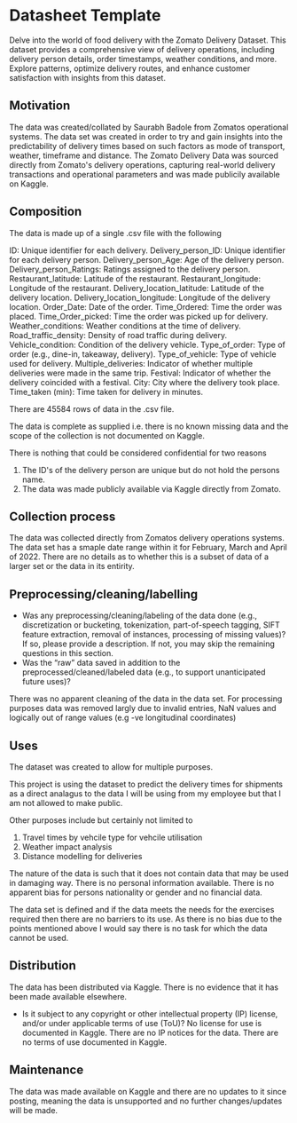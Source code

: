 # Datasheet Template

Delve into the world of food delivery with the Zomato Delivery Dataset. This dataset provides a comprehensive view of delivery operations, including delivery person details, order timestamps, weather conditions, and more. Explore patterns, optimize delivery routes, and enhance customer satisfaction with insights from this dataset.

## Motivation

The data was created/collated by Saurabh Badole from Zomatos operational systems. 
The data set was created in order to try and gain insights into the predictability of delivery times based on such factors as mode of transport, weather, timeframe and distance.
The Zomato Delivery Data was sourced directly from Zomato's delivery operations, capturing real-world delivery transactions and operational parameters and was made publicily available on Kaggle.
 
## Composition

The data is made up of a single .csv file with the following 

ID: Unique identifier for each delivery.
Delivery_person_ID: Unique identifier for each delivery person.
Delivery_person_Age: Age of the delivery person.
Delivery_person_Ratings: Ratings assigned to the delivery person.
Restaurant_latitude: Latitude of the restaurant.
Restaurant_longitude: Longitude of the restaurant.
Delivery_location_latitude: Latitude of the delivery location.
Delivery_location_longitude: Longitude of the delivery location.
Order_Date: Date of the order.
Time_Ordered: Time the order was placed.
Time_Order_picked: Time the order was picked up for delivery.
Weather_conditions: Weather conditions at the time of delivery.
Road_traffic_density: Density of road traffic during delivery.
Vehicle_condition: Condition of the delivery vehicle.
Type_of_order: Type of order (e.g., dine-in, takeaway, delivery).
Type_of_vehicle: Type of vehicle used for delivery.
Multiple_deliveries: Indicator of whether multiple deliveries were made in the same trip.
Festival: Indicator of whether the delivery coincided with a festival.
City: City where the delivery took place.
Time_taken (min): Time taken for delivery in minutes.

There are 45584 rows of data in the .csv file.

The data is complete as supplied i.e. there is no known missing data and the scope of the collection is not documented on Kaggle.

There is nothing that could be considered confidential for two reasons
1. The ID's of the delivery person are unique but do not hold the persons name.
2. The data was made publicly available via Kaggle directly from Zomato.

## Collection process

The data was collected directly from Zomatos delivery operations systems.
The data set has a smaple date range within it for February, March and April of 2022.
There are no details as to whether this is a subset of data of a larger set or the data in its entirity.

## Preprocessing/cleaning/labelling

- Was any preprocessing/cleaning/labeling of the data done (e.g., discretization or bucketing, tokenization, part-of-speech tagging, SIFT feature extraction, removal of instances, processing of missing values)? If so, please provide a description. If not, you may skip the remaining questions in this section. 
- Was the “raw” data saved in addition to the preprocessed/cleaned/labeled data (e.g., to support unanticipated future uses)?

There was no apparent cleaning of the data in the data set. For processing purposes data was removed largly due to invalid entries, NaN values and logically out of range values (e.g -ve longitudinal coordinates)
 
## Uses

The dataset was created to allow for multiple purposes. 

This project is using the dataset to predict the delivery times for shipments as a direct analagus to the data I will be using from my employee but that I am not allowed to make public.

Other purposes include but certainly not limited to
1. Travel times by vehcile type for vehcile utilisation
2. Weather impact analysis
3. Distance modelling for deliveries

The nature of the data is such that it does not contain data that may be used in damaging way. There is no personal information available. There is no apparent bias for persons nationality or gender and no financial data.

The data set is defined and if the data meets the needs for the exercises required then there are no barriers to its use. As there is no bias due to the points mentioned above I would say there is no  task for which the data cannot be used.

## Distribution

The data has been distributed via Kaggle. There is no evidence that it has been made available elsewhere.
- Is it subject to any copyright or other intellectual property (IP) license, and/or under applicable terms of use (ToU)?
No license for use is documented in Kaggle. There are no IP notices for the data. There are no terms of use documented in Kaggle. 

## Maintenance

The data was made available on Kaggle and there are no updates to it since posting, meaning the data is unsupported and no further changes/updates will be made.



